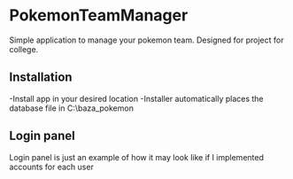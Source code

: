 # PokemonTeamManager

Simple application to manage your pokemon team. Designed for project for college.

## Installation

-Install app in your desired location
-Installer automatically places the database file in C:\baza_pokemon

## Login panel

Login panel is just an example of how it may look like if I implemented accounts for each user
